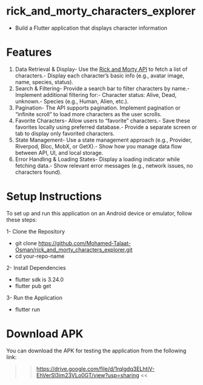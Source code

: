 # rick_and_morty_characters_explorer
- Build a Flutter application that displays character information

# Features
1. Data Retrieval & Display- Use the [Rick and Morty API](https://rickandmortyapi.com/documentation) to fetch a list of
   characters.- Display each character’s basic info (e.g., avatar image, name, species, status).
2. Search & Filtering- Provide a search bar to filter characters by name.- Implement additional filtering for:- Character status: Alive, Dead, unknown.- Species (e.g., Human, Alien, etc.).
3. Pagination- The API supports pagination. Implement pagination or “infinite scroll” to load more
   characters as the user scrolls.
4. Favorite Characters- Allow users to “favorite” characters.- Save these favorites locally using preferred database.- Provide a separate screen or tab to display only favorited characters.
5. State Management- Use a state management approach (e.g., Provider, Riverpod, Bloc, MobX, or GetX).- Show how you manage data flow between API, UI, and local storage.
6. Error Handling & Loading States- Display a loading indicator while fetching data.- Show relevant error messages (e.g., network issues, no characters found).

# Setup Instructions
To set up and run this application on an Android device or emulator, follow these steps:

1- Clone the Repository
- git clone https://github.com/Mohamed-Talaat-Osman/rick_and_morty_characters_explorer.git
- cd your-repo-name

2- Install Dependencies
- flutter sdk is 3.24.0
- flutter pub get

3- Run the Application
- flutter run

# Download APK
You can download the APK for testing the application from the following link:
>> https://drive.google.com/file/d/1rqlgdq3ELhtjV-EhVerSl3im23VLo0GT/view?usp=sharing <<